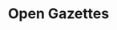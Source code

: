 ---
layout: tool
name: opengazettes
title: Open Gazettes
image: opengazettes.png
external-url: http://opengazettes.org.za/
homepage: true
logo: 
oneliner: The biggest collection of freely available gazettes in South Africa
opener: Gazettes are a critical source of information and record of South African history. They should be easy to find and use, and freely available to everyone.
tool-info:
- bullet: Govenment Gazettes all in one place and freely available
- bullet: Find death notices, name changes and follow progress on laws with keyword search
- bullet: Easy to share and link to, including directly to individual pages
slideshow:
- image: og1.jpg
- image: og2.jpg
- image: og3.jpg
creators:
- name: jd
- name: greg
- name: roxanne
- name: lailah
external-creators:
- name: Lion Summerbell
  image: lion.jpg
  external-url: https://twitter.com/LionSummerbell
collaborators:
- name: Code for Africa
  image: c4a.png
  external-url: https://codeforafrica.org/
- name: Indigo
  image: indigo.png
  external-url: https://indigotrust.org.uk/
---